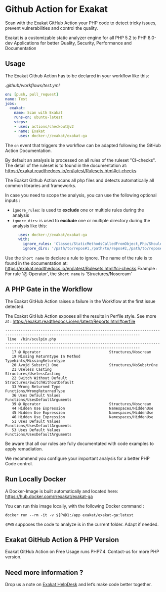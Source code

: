 # Github Action for Exakat

Scan with the Exakat GitHub Action your PHP code to detect tricky issues, prevent vulnerabilities and control the quality.

Exakat is a customizable static analyzer engine for all PHP 5.2 to PHP 8.0-dev Applications for better Quality, Security, Performance and Documentation


## Usage
The Exakat Github Action has to be declared in your workflow like this:

_.github/workflows/test.yml_

```yaml
on: [push, pull_request]
name: Test
jobs:
  exakat:
    name: Scan with Exakat
    runs-on: ubuntu-latest
    steps:
    - uses: actions/checkout@v2
    - name: Exakat
      uses: docker://exakat/exakat-ga
```

The `on` event that triggers the workflow can be adapted following the GitHub Action Documentation.

By default an analysis is processed on all rules of the ruleset "CI-checks". The detail of the ruleset is to found in the documentation at: 
https://exakat.readthedocs.io/en/latest/Rulesets.html#ci-checks

The Exakat Github Action scans all php files and detects automatically all common libraries and frameworks.

In case you need to scope the analysis, you can use the following optional inputs : 
- `ignore_rules`: is used to **exclude** one or multiple rules during the analysis
- `ignore_dirs`: is used to **exclude** one or multiple directory during the analysis
like this:


```yaml
	  uses: docker://exakat/exakat-ga
	  with:
	    ignore_rules: 'Classes/StaticMethodsCalledFromObject,Php/ShouldUseCoalesce,Functions/UsesDefaultArguments'
	    ignore_dirs: '/path/to/repos#1,/path/to/repos#2,/path/to/repos#3'
```

Use the `Short name` to declare a rule to ignore. The name of the rule is to found in the documentation at: 
https://exakat.readthedocs.io/en/latest/Rulesets.html#ci-checks
Example : For rule '@ Operator', the `Short name` is 'Structures/Noscream'

## A PHP Gate in the Workflow
The Exakat GitHub Action raises a failure in the Workflow at the first issue detected. 

The Exakat GitHub Action exposes all the results in Perfile style.
See more at : https://exakat.readthedocs.io/en/latest/Reports.html#perfile


```
-----------------------------------------------------------------------------------------------------------------------------------
 line  /bin/sculpin.php
-----------------------------------------------------------------------------------------------------------------------------------
   17 @ Operator                               Structures/Noscream                     
   19 Missing Returntype In Method             Typehints/MissingReturntype             
   20 Avoid Substr() One                       Structures/NoSubstrOne                  
   21 Useless Casting                          Structures/UselessCasting               
   22 Switch Without Default                   Structures/SwitchWithoutDefault         
   33 Wrong Returned Type                      Functions/WrongReturnedType             
   36 Uses Default Values                      Functions/UsesDefaultArguments          
   39 @ Operator                               Structures/Noscream                     
   44 Hidden Use Expression                    Namespaces/HiddenUse                    
   45 Hidden Use Expression                    Namespaces/HiddenUse                    
   46 Hidden Use Expression                    Namespaces/HiddenUse                    
   51 Uses Default Values                      Functions/UsesDefaultArguments          
   53 Uses Default Values                      Functions/UsesDefaultArguments 
```
Be aware that all our rules are fully documentated with code examples to apply remadiation.

We recommend you configure your important analysis for a better PHP Code control.

## Run Locally Docker 
A Docker-Image is built automatically and located here:
https://hub.docker.com/r/exakat/exakat-ga

You can run this image locally, with the following Docker command : 

`docker run --rm -it -v ${PWD}:/app exakat/exakat-ga:latest`

`$PWD` supposes the code to analyze is in the current folder. Adapt if needed.

## Exakat GitHub Action & PHP Version
Exakat GitHub Action on Free Usage runs PHP7.4. Contact-us for more PHP version.

## Need more information ?
 Drop us a note on [Exakat HelpDesk](https://exakat.zendesk.com/hc/en-us/requests/new) and let’s make code better together.